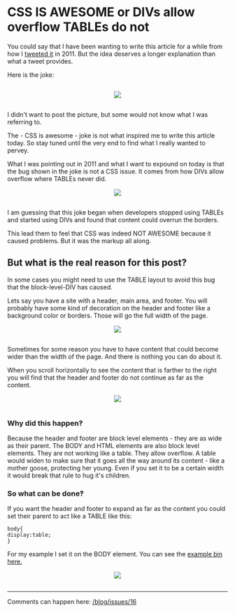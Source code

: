 # CSS IS AWESOME or DIVs allow overflow TABLEs do not

You could say that I have been wanting to write this article for a while from how I [tweeted it](https://twitter.com/getsetbro/status/120936678981509120) in 2011. But the idea deserves a longer explanation than what a tweet provides.

Here is the joke:

<a href="https://getsetbro.github.io/images/divsallowoverflow/cssisawesome.png" style="display:block;text-align:center;padding:15px;">
  <img src="https://getsetbro.github.io/images/divsallowoverflow/cssisawesome.png"/>
</a>

I didn't want to post the picture, but some would not know what I was referring to.

The - CSS is awesome - joke is not what inspired me to write this article today. So stay tuned until the very end to find what I really wanted to pervey.

What I was pointing out in 2011 and what I want to expound on today is that the bug shown in the joke is not a CSS issue. It comes from how DIVs allow overflow where TABLEs never did.
<a href="https://getsetbro.github.io/images/divsallowoverflow/cssisawesomerin3d.png" style="display:block;text-align:center;padding:15px;">
<img src="https://getsetbro.github.io/images/divsallowoverflow/cssisawesomerin3d.png"/>
</a>

I am guessing that this joke began when developers stopped using TABLEs and started using DIVs and found that content could overrun the borders.

This lead them to feel that CSS was indeed NOT AWESOME because it caused problems. But it was the markup all along.

## But what is the real reason for this post?

In some cases you might need to use the TABLE layout to avoid this bug that the block-level-DIV has caused.

Lets say you have a site with a header, main area, and footer. You will probably have some kind of decoration on the header and footer like a background color or borders. Those will go the full width of the page.
<a href="https://getsetbro.github.io/images/divsallowoverflow/divlayout1.png" style="display:block;text-align:center;padding:15px;">
<img src="https://getsetbro.github.io/images/divsallowoverflow/divlayout1.png"/>
</a>

Sometimes for some reason you have to have content that could become wider than the width of the page. And there is nothing you can do about it.

When you scroll horizontally to see the content that is farther to the right you will find that the header and footer do not continue as far as the content.
<a href="https://getsetbro.github.io/images/divsallowoverflow/divlayout2.png" style="display:block;text-align:center;padding:15px;">
<img src="https://getsetbro.github.io/images/divsallowoverflow/divlayout2.png"/>
</a>

### Why did this happen‽

Because the header and footer are block level elements - they are as wide as their parent. The BODY and HTML elements are also block level elements. They are not working like a table. They allow overflow. A table would widen to make sure that it goes all the way around its content - like a mother goose, protecting her young. Even if you set it to be a certain width it would break that rule to hug it's children.

### So what can be done‽

If you want the header and footer to expand as far as the content you could set their parent to act like a TABLE like this:

```
body{
display:table;
}
```

For my example I set it on the BODY element. You can see the [example bin here.](http://jsbin.com/muyowa/edit?html,css,output)
<a href="https://getsetbro.github.io/images/divsallowoverflow/cssisawesomewithscroll.png" style="display:block;text-align:center;padding:15px;">
<img src="https://getsetbro.github.io/images/divsallowoverflow/cssisawesomewithscroll.png"/>
</a>

---

Comments can happen here: [/blog/issues/16](https://github.com/getsetbro/blog/issues/16)
